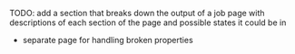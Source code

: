TODO: add a section that breaks down the output of a job page with descriptions of each section of the page and possible states it could be in

- separate page for handling broken properties 
